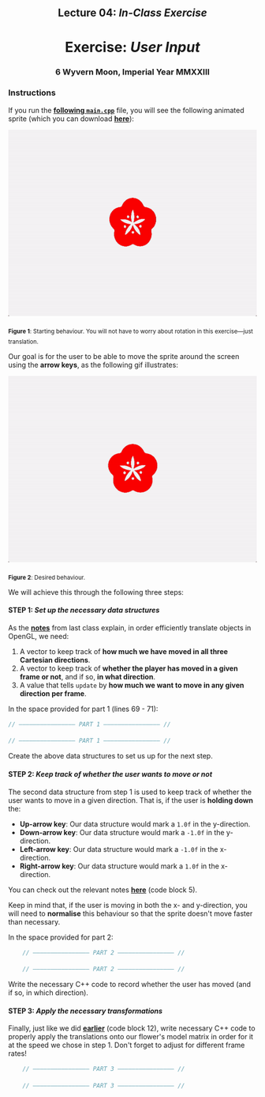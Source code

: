 <h2 align=center>Lecture 04: <em>In-Class Exercise</em></h2>

<h1 align=center>Exercise: <em>User Input</em></h1>

<h3 align=center>6 Wyvern Moon, Imperial Year MMXXIII<h3>

### Instructions

If you run the [**following `main.cpp`**](SDLProject/main.cpp) file, you will see the following animated sprite (which you can download [**here**](SDLProject/sprites/flower.png)):


![flower_static](assets/flower_static.gif)

<sub>**Figure 1**: Starting behaviour. You will not have to worry about rotation in this exercise—just translation.</sub>

Our goal is for the user to be able to move the sprite around the screen using the **arrow keys**, as the following gif illustrates:

![flower_example](assets/flower_example.gif)

<sub>**Figure 2**: Desired behaviour.</sub>

We will achieve this through the following three steps:

#### STEP 1: _Set up the necessary data structures_

As the [**notes**](https://github.com/sebastianromerocruz/CS3113-material/tree/main/lectures/player-input#part-3-keeping-track-of-the-players-motion) from last class explain, in order efficiently translate objects in OpenGL, we need:

1. A vector to keep track of **how much we have moved in all three Cartesian directions**.
2. A vector to keep track of **whether the player has moved in a given frame or not**, and if so, **in what direction**.
3. A value that tells `update` by **how much we want to move in any given direction per frame**.

In the space provided for part 1 (lines 69 - 71):

```c++
// ———————————————— PART 1 ———————————————— //

// ———————————————— PART 1 ———————————————— //
```

Create the above data structures to set us up for the next step.

#### STEP 2: _Keep track of whether the user wants to move or not_

The second data structure from step 1 is used to keep track of whether the user wants to move in a given direction. That is, if the user is **holding down** the:

- **Up-arrow key**: Our data structure would mark a `1.0f` in the y-direction.
- **Down-arrow key**: Our data structure would mark a `-1.0f` in the y-direction.
- **Left-arrow key**: Our data structure would mark a `-1.0f` in the x-direction.
- **Right-arrow key**: Our data structure would mark a `1.0f` in the x-direction.

You can check out the relevant notes [**here**](https://github.com/sebastianromerocruz/CS3113-material/tree/main/lectures/player-input#keystrokes) (code block 5).

Keep in mind that, if the user is moving in both the x- and y-direction, you will need to **normalise** this behaviour so that the sprite doesn't move faster than necessary.

In the space provided for part 2:

```cpp
    // ———————————————— PART 2 ———————————————— //
    
    // ———————————————— PART 2 ———————————————— //
```

Write the necessary C++ code to record whether the user has moved (and if so, in which direction).

#### STEP 3: _Apply the necessary transformations_

Finally, just like we did [**earlier**](https://github.com/sebastianromerocruz/CS3113-material/tree/main/lectures/player-input#part-3-keeping-track-of-the-players-motion) (code block 12), write necessary C++ code to properly apply the translations onto our flower's model matrix in order for it at the speed we chose in step 1. Don't forget to adjust for different frame rates!

```c++
    // ———————————————— PART 3 ———————————————— //
    
    // ———————————————— PART 3 ———————————————— //
```

<!-- You can find the solutions [**here**](SDLProject/solution/solution.cpp), though you should of course give it a shot before you look at it! -->